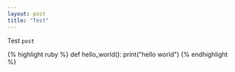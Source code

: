 ```yaml
---
layout: post
title: "Test"
---
```

Test `post`

{% highlight ruby %}
def hello_world():
    print("hello world")
{% endhighlight %}